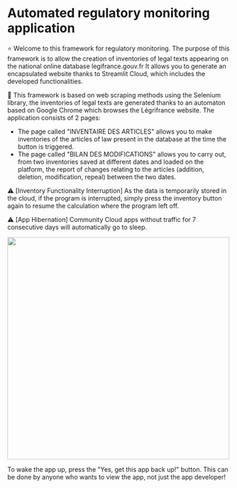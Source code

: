 # Automated regulatory monitoring application

⭐️  Welcome to this framework for regulatory monitoring. The purpose of this framework is to allow the creation of inventories of legal texts appearing on the national online database legifrance.gouv.fr
It allows you to generate an encapsulated website thanks to Streamlit Cloud, which includes the developed functionalities.

📝  This framework is based on web scraping methods using the Selenium library, the inventories of legal texts are generated thanks to an automaton based on Google Chrome which browses the Légrifrance website.
The application consists of 2 pages:
  - The page called "INVENTAIRE DES ARTICLES" allows you to make inventories of the articles of law present in the database at the time the button is triggered.
  - The page called "BILAN DES MODIFICATIONS" allows you to carry out, from two inventories saved at different dates and loaded on the platform, the report of changes relating to the articles (addition, deletion, modification, repeal) between the two dates.

⚠️  [Inventory Functionality Interruption] 
As the data is temporarily stored in the cloud, if the program is interrupted, simply press the inventory button again to resume the calculation where the program left off. 

⚠️ [App Hibernation]
Community Cloud apps without traffic for 7 consecutive days will automatically go to sleep. 


<img src="https://docs.streamlit.io/images/spin_down.png" width="500">


To wake the app up, press the "Yes, get this app back up!" button. This can be done by anyone who wants to view the app, not just the app developer!


